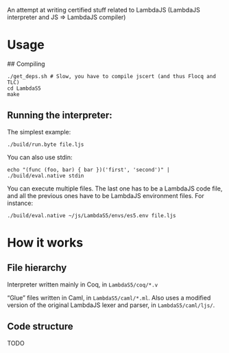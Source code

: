 An attempt at writing certified stuff related to LambdaJS (LambdaJS
interpreter and JS => LambdaJS compiler)



# Usage

## Compiling

```
./get_deps.sh # Slow, you have to compile jscert (and thus Flocq and TLC)
cd LambdaS5
make
```

## Running the interpreter:

The simplest example:

```
./build/run.byte file.ljs
```


You can also use stdin:

```
echo "(func (foo, bar) { bar })('first', 'second')" | ./build/eval.native stdin
```


You can execute multiple files. The last one has to be a LambdaJS code file,
and all the previous ones have to be LambdaJS environment files.
For instance:

```
./build/eval.native ~/js/LambdaS5/envs/es5.env file.ljs
```


# How it works

## File hierarchy

Interpreter written mainly in Coq, in `LambdaS5/coq/*.v`

“Glue” files written in Caml, in `LambdaS5/caml/*.ml`. Also uses a
modified version of the original LambdaJS lexer and parser, in
`LambdaS5/caml/ljs/`.


## Code structure

TODO
